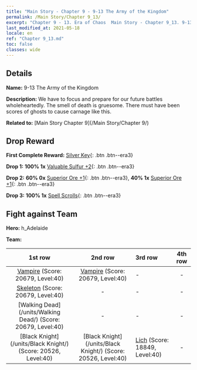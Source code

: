 ```yaml
---
title: "Main Story - Chapter 9 - 9-13 The Army of the Kingdom"
permalink: /Main Story/Chapter 9_13/
excerpt: "Chapter 9 - 13. Era of Chaos  Main Story - Chapter 9_13. 9-13 The Army of the Kingdom"
last_modified_at: 2021-05-18
locale: en
ref: "Chapter 9_13.md"
toc: false
classes: wide
---
```


## Details

 **Name:** 9-13 The Army of the Kingdom

 **Description:** We have to focus and prepare for our future battles wholeheartedly. The smell of death is gruesome. There must have been scores of ghosts to cause carnage like this.

 **Related to:** [Main Story Chapter 9](/Main Story/Chapter 9/)

## Drop Reward

 **First Complete Reward:** [Silver Key](/Items/con_693/){: .btn .btn--era3}

 **Drop 1:** **100% 1x** [Valuable Sulfur +2](/Items/mat_29/){: .btn .btn--era3}

 **Drop 2:** **60% 0x** [Superior Ore +1](/Items/mat_19/){: .btn .btn--era3}, **40% 1x** [Superior Ore +1](/Items/mat_19/){: .btn .btn--era3}

 **Drop 3:** **100% 1x** [Spell Scrolls](/Items/con_694/){: .btn .btn--era3}


## Fight against Team
 **Hero:** h_Adelaide

 **Team:**


  | 1st row | 2nd row | 3rd row | 4th row |
  |:----:|:----:|:----|:----:|
  | [Vampire](/units/Vampire/) (Score: 20679, Level:40)  | [Vampire](/units/Vampire/) (Score: 20679, Level:40)  | - | - |
  | [Skeleton](/units/Skeleton/) (Score: 20679, Level:40)  | - | - | - |
  | [Walking Dead](/units/Walking Dead/) (Score: 20679, Level:40)  | - | - | - |
  | [Black Knight](/units/Black Knight/) (Score: 20526, Level:40)  | [Black Knight](/units/Black Knight/) (Score: 20526, Level:40)  | [Lich](/units/Lich/) (Score: 18849, Level:40)  | - |


